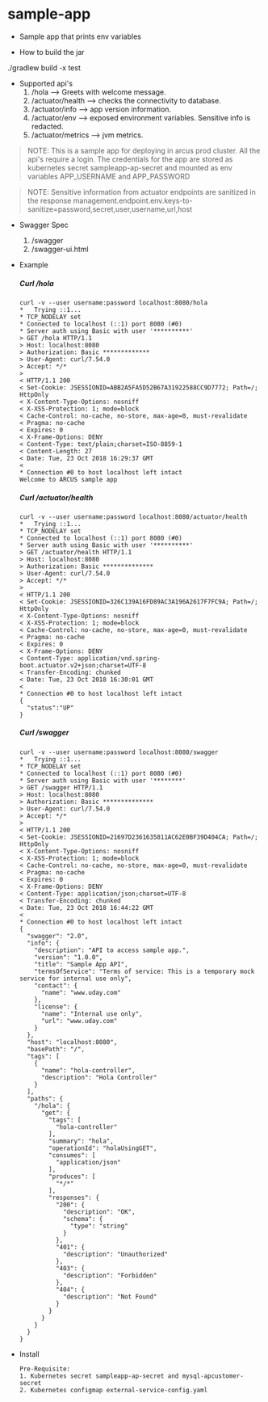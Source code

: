 # sample-app
* Sample app that prints env variables
 
* How to build the jar

./gradlew build -x test
 
* Supported api's
    1. /hola --> Greets with welcome message.
    2. /actuator/health --> checks the connectivity to database.
    3. /actuator/info --> app version information.
    4. /actuator/env --> exposed environment variables. Sensitive info is redacted.
    5. /actuator/metrics --> jvm metrics.
    
>NOTE: This is a sample app for deploying in arcus prod cluster. All the api's require a login.
The credentials for the app are stored as kubernetes secret sampleapp-ap-secret and mounted as env variables
APP_USERNAME and APP_PASSWORD

>NOTE: Sensitive information from actuator endpoints are sanitized in the response
management.endpoint.env.keys-to-sanitize=password,secret,user,username,url,host

* Swagger Spec
    1. /swagger
    2. /swagger-ui.html

* Example
    
    ##### Curl /hola
    ```
    curl -v --user username:password localhost:8080/hola
    *   Trying ::1...
    * TCP_NODELAY set
    * Connected to localhost (::1) port 8080 (#0)
    * Server auth using Basic with user '**********'
    > GET /hola HTTP/1.1
    > Host: localhost:8080
    > Authorization: Basic *************
    > User-Agent: curl/7.54.0
    > Accept: */*
    >
    < HTTP/1.1 200
    < Set-Cookie: JSESSIONID=ABB2A5FA5D52B67A31922588CC9D7772; Path=/; HttpOnly
    < X-Content-Type-Options: nosniff
    < X-XSS-Protection: 1; mode=block
    < Cache-Control: no-cache, no-store, max-age=0, must-revalidate
    < Pragma: no-cache
    < Expires: 0
    < X-Frame-Options: DENY
    < Content-Type: text/plain;charset=ISO-8859-1
    < Content-Length: 27
    < Date: Tue, 23 Oct 2018 16:29:37 GMT
    <
    * Connection #0 to host localhost left intact
    Welcome to ARCUS sample app
    ```
    
    ##### Curl /actuator/health
    ``` 
    curl -v --user username:password localhost:8080/actuator/health
    *   Trying ::1...
    * TCP_NODELAY set
    * Connected to localhost (::1) port 8080 (#0)
    * Server auth using Basic with user '**********'
    > GET /actuator/health HTTP/1.1
    > Host: localhost:8080
    > Authorization: Basic **************
    > User-Agent: curl/7.54.0
    > Accept: */*
    >
    < HTTP/1.1 200
    < Set-Cookie: JSESSIONID=326C139A16FD89AC3A196A2617F7FC9A; Path=/; HttpOnly
    < X-Content-Type-Options: nosniff
    < X-XSS-Protection: 1; mode=block
    < Cache-Control: no-cache, no-store, max-age=0, must-revalidate
    < Pragma: no-cache
    < Expires: 0
    < X-Frame-Options: DENY
    < Content-Type: application/vnd.spring-boot.actuator.v2+json;charset=UTF-8
    < Transfer-Encoding: chunked
    < Date: Tue, 23 Oct 2018 16:30:01 GMT
    <
    * Connection #0 to host localhost left intact
    {
      "status":"UP"
    }
    ```
    
    ##### Curl /swagger
    ``` 
    curl -v --user username:password localhost:8080/swagger
    *   Trying ::1...
    * TCP_NODELAY set
    * Connected to localhost (::1) port 8080 (#0)
    * Server auth using Basic with user '********'
    > GET /swagger HTTP/1.1
    > Host: localhost:8080
    > Authorization: Basic **************
    > User-Agent: curl/7.54.0
    > Accept: */*
    >
    < HTTP/1.1 200
    < Set-Cookie: JSESSIONID=21697D2361635811AC62E0BF39D404CA; Path=/; HttpOnly
    < X-Content-Type-Options: nosniff
    < X-XSS-Protection: 1; mode=block
    < Cache-Control: no-cache, no-store, max-age=0, must-revalidate
    < Pragma: no-cache
    < Expires: 0
    < X-Frame-Options: DENY
    < Content-Type: application/json;charset=UTF-8
    < Transfer-Encoding: chunked
    < Date: Tue, 23 Oct 2018 16:44:22 GMT
    <
    * Connection #0 to host localhost left intact
    {
      "swagger": "2.0",
      "info": {
        "description": "API to access sample app.",
        "version": "1.0.0",
        "title": "Sample App API",
        "termsOfService": "Terms of service: This is a temporary mock service for internal use only",
        "contact": {
          "name": "www.uday.com"
        },
        "license": {
          "name": "Internal use only",
          "url": "www.uday.com"
        }
      },
      "host": "localhost:8080",
      "basePath": "/",
      "tags": [
        {
          "name": "hola-controller",
          "description": "Hola Controller"
        }
      ],
      "paths": {
        "/hola": {
          "get": {
            "tags": [
              "hola-controller"
            ],
            "summary": "hola",
            "operationId": "holaUsingGET",
            "consumes": [
              "application/json"
            ],
            "produces": [
              "*/*"
            ],
            "responses": {
              "200": {
                "description": "OK",
                "schema": {
                  "type": "string"
                }
              },
              "401": {
                "description": "Unauthorized"
              },
              "403": {
                "description": "Forbidden"
              },
              "404": {
                "description": "Not Found"
              }
            }
          }
        }
      }
    }
    ```
    
* Install
    ```
    Pre-Requisite:
    1. Kubernetes secret sampleapp-ap-secret and mysql-apcustomer-secret
    2. Kubernetes configmap external-service-config.yaml
    ```